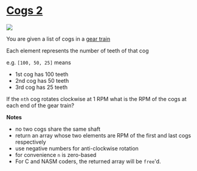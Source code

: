 # [Cogs 2](https://www.codewars.com/kata/cogs-2 "https://www.codewars.com/kata/59e72bdcfc3c4974190000d9")

<img src="http://bestanimations.com/Science/Gears/loadinggears/loading-gears-animation-6-4.gif"/>

You are given a list of cogs in a <a href ="https://en.wikipedia.org/wiki/Gear_train">gear train</a>

Each element represents the number of teeth of that cog

e.g. `[100, 50, 25]` means 
* 1st cog has 100 teeth 
* 2nd cog has 50 teeth
* 3rd cog has 25 teeth

If the ``nth`` cog rotates clockwise at 1 RPM what is the RPM of the cogs at each end of the gear train? 

**Notes**
* no two cogs share the same shaft
* return an array whose two elements are RPM of the first and last cogs respectively
* use negative numbers for anti-clockwise rotation
* for convenience `n` is zero-based
* For C and NASM coders, the returned array will be `free`'d.